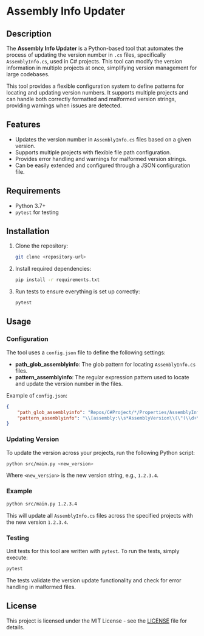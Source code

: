 # Assembly Info Updater

## Description

The **Assembly Info Updater** is a Python-based tool that automates the process of updating the version number in `.cs` files, specifically `AssemblyInfo.cs`, used in C# projects. This tool can modify the version information in multiple projects at once, simplifying version management for large codebases.

This tool provides a flexible configuration system to define patterns for locating and updating version numbers. It supports multiple projects and can handle both correctly formatted and malformed version strings, providing warnings when issues are detected.

## Features

- Updates the version number in `AssemblyInfo.cs` files based on a given version.
- Supports multiple projects with flexible file path configuration.
- Provides error handling and warnings for malformed version strings.
- Can be easily extended and configured through a JSON configuration file.

## Requirements

- Python 3.7+
- `pytest` for testing

## Installation

1. Clone the repository:
   ```bash
   git clone <repository-url>
   ```

2. Install required dependencies:
   ```bash
   pip install -r requirements.txt
   ```

3. Run tests to ensure everything is set up correctly:
   ```bash
   pytest
   ```

## Usage

### Configuration

The tool uses a `config.json` file to define the following settings:

- **path_glob_assemblyinfo**: The glob pattern for locating `AssemblyInfo.cs` files.
- **pattern_assemblyinfo**: The regular expression pattern used to locate and update the version number in the files.

Example of `config.json`:

```json
{
    "path_glob_assemblyinfo": "Repos/C#Project/*/Properties/AssemblyInfo.cs",
    "pattern_assemblyinfo": "\\[assembly:\\s*AssemblyVersion\\(\"(\\d+\\.\\d+\\.\\d+\\.\\d+)\"\\)\\]"
}
```

### Updating Version

To update the version across your projects, run the following Python script:

```bash
python src/main.py <new_version>
```

Where `<new_version>` is the new version string, e.g., `1.2.3.4`.

### Example

```bash
python src/main.py 1.2.3.4
```

This will update all `AssemblyInfo.cs` files across the specified projects with the new version `1.2.3.4`.

### Testing

Unit tests for this tool are written with `pytest`. To run the tests, simply execute:

```bash
pytest
```

The tests validate the version update functionality and check for error handling in malformed files.


## License

This project is licensed under the MIT License - see the [LICENSE](LICENSE) file for details.